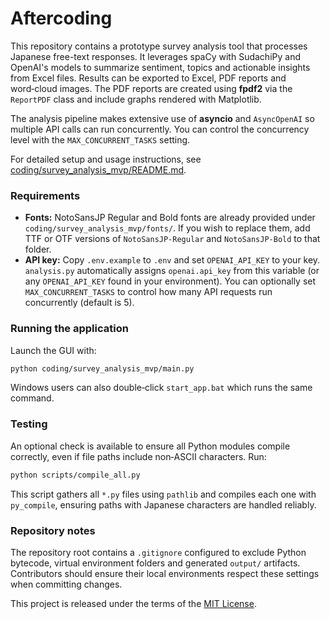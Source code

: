 # Aftercoding

This repository contains a prototype survey analysis tool that processes Japanese free-text responses.
It leverages spaCy with SudachiPy and OpenAI's models to summarize sentiment, topics and actionable insights from Excel files.
Results can be exported to Excel, PDF reports and word‑cloud images.  The PDF
reports are created using **fpdf2** via the `ReportPDF` class and include graphs
rendered with Matplotlib.

The analysis pipeline makes extensive use of **asyncio** and `AsyncOpenAI` so
multiple API calls can run concurrently.  You can control the concurrency level
with the `MAX_CONCURRENT_TASKS` setting.

For detailed setup and usage instructions, see [coding/survey_analysis_mvp/README.md](coding/survey_analysis_mvp/README.md).

### Requirements
- **Fonts:** NotoSansJP Regular and Bold fonts are already provided under `coding/survey_analysis_mvp/fonts/`. If you wish to replace them, add TTF or OTF versions of `NotoSansJP-Regular` and `NotoSansJP-Bold` to that folder.
- **API key:** Copy `.env.example` to `.env` and set `OPENAI_API_KEY` to your key.
  `analysis.py` automatically assigns `openai.api_key` from this variable (or any
  `OPENAI_API_KEY` found in your environment). You can optionally set
  `MAX_CONCURRENT_TASKS` to control how many API requests run concurrently
  (default is 5).

### Running the application

Launch the GUI with:

```bash
python coding/survey_analysis_mvp/main.py
```

Windows users can also double‑click `start_app.bat` which runs the same command.

### Testing

An optional check is available to ensure all Python modules compile correctly,
even if file paths include non‑ASCII characters.  Run:

```bash
python scripts/compile_all.py
```

This script gathers all `*.py` files using `pathlib` and compiles each one with
`py_compile`, ensuring paths with Japanese characters are handled reliably.

### Repository notes

The repository root contains a `.gitignore` configured to exclude Python bytecode,
virtual environment folders and generated `output/` artifacts. Contributors
should ensure their local environments respect these settings when committing
changes.

This project is released under the terms of the [MIT License](LICENSE).

